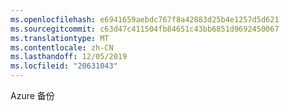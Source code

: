```yaml
---
ms.openlocfilehash: e6941659aebdc767f8a42883d25b4e1257d5d621
ms.sourcegitcommit: c63d47c411504fb84651c43bb6851d9692450067
ms.translationtype: MT
ms.contentlocale: zh-CN
ms.lasthandoff: 12/05/2019
ms.locfileid: "20631043"
---
```

<Token xmlns:xlink="http://www.w3.org/1999/xlink">Azure 备份</Token>